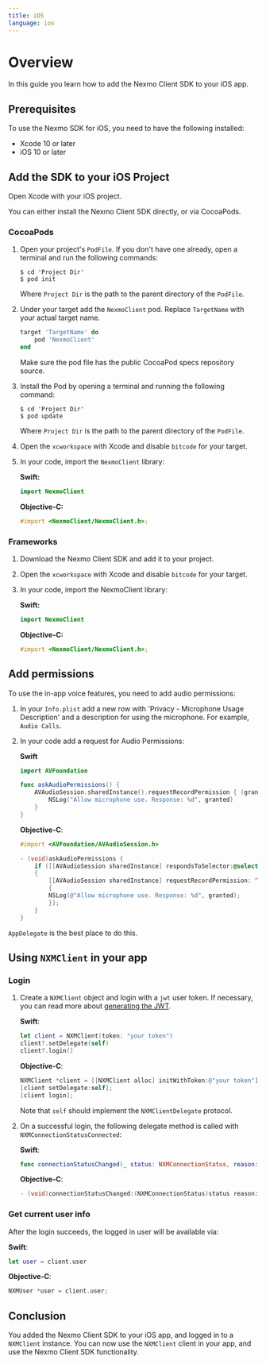 ```yaml
---
title: iOS
language: ios
---
```


# Overview

In this guide you learn how to add the Nexmo Client SDK to your iOS app.

## Prerequisites

To use the Nexmo SDK for iOS, you need to have the following installed:

* Xcode 10 or later
* iOS 10 or later

## Add the SDK to your iOS Project

Open Xcode with your iOS project.

You can either install the Nexmo Client SDK directly, or via CocoaPods.

### CocoaPods

1. Open your project's `PodFile`. If you don't have one already, open a terminal and run the following commands:

    ```
    $ cd 'Project Dir'
    $ pod init
    ```

    Where `Project Dir` is the path to the parent directory of the `PodFile`.

2. Under your target add the `NexmoClient` pod. Replace `TargetName` with your actual target name.

    ```ruby
    target 'TargetName' do
        pod 'NexmoClient'
    end
    ```

    Make sure the pod file has the public CocoaPod specs repository source.

3. Install the Pod by opening a terminal and running the following command:

    ```
    $ cd 'Project Dir'
    $ pod update
    ```

    Where `Project Dir` is the path to the parent directory of the `PodFile`.

4. Open the `xcworkspace` with Xcode and disable `bitcode` for your target.

5. In your code, import the `NexmoClient` library:  
   
    **Swift:**

    ```swift
    import NexmoClient  
    ```

    **Objective-C:**

    ```objective-c
    #import <NexmoClient/NexmoClient.h>;
    ```

### Frameworks

1. Download the Nexmo Client SDK and add it to your project.

2. Open the `xcworkspace` with Xcode and disable `bitcode` for your target.

3. In your code, import the NexmoClient library:

    **Swift:**
    
    ```swift
    import NexmoClient  
    ```

    **Objective-C:**

    ```objective-c
    #import <NexmoClient/NexmoClient.h>;
    ```

## Add permissions

To use the in-app voice features, you need to add audio permissions:

1. In your `Info.plist` add a new row with 'Privacy - Microphone Usage Description' and a description for using the microphone. For example, `Audio Calls`.

2. In your code add a request for Audio Permissions:  

    **Swift**

    ```swift
    import AVFoundation

    func askAudioPermissions() {
        AVAudioSession.sharedInstance().requestRecordPermission { (granted:Bool) in
            NSLog("Allow microphone use. Response: %d", granted)
        }
    }
    ```

    **Objective-C**:

    ```objective-c
    #import <AVFoundation/AVAudioSession.h>

    - (void)askAudioPermissions {
        if ([[AVAudioSession sharedInstance] respondsToSelector:@selector(requestRecordPermission:)])
        {
            [[AVAudioSession sharedInstance] requestRecordPermission: ^ (BOOL granted)
            {
            NSLog(@"Allow microphone use. Response: %d", granted);
            }];
        }
    }
    ```

`AppDelegate` is the best place to do this.

## Using `NXMClient` in your app

### Login

1. Create a `NXMClient` object and login with a `jwt` user token. If necessary, you can read more about [generating the JWT](/client-sdk/concepts/jwt-acl).

    **Swift**:

    ```swift
    let client = NXMClient(token: "your token")
    client?.setDelegate(self)
    client?.login()
    ```

    **Objective-C**:

    ```objective-c
    NXMClient *client = [[NXMClient alloc] initWithToken:@"your token"];
    [client setDelegate:self];
    [client login];
    ```

    Note that `self` should implement the `NXMClientDelegate` protocol.  

2. On a successful login, the following delegate method is called with `NXMConnectionStatusConnected`:

    **Swift**:

    ```swift
    func connectionStatusChanged(_ status: NXMConnectionStatus, reason: NXMConnectionStatusReason)
    ```

    **Objective-C**:

    ```objective-c
    - (void)connectionStatusChanged:(NXMConnectionStatus)status reason:(NXMConnectionStatusReason)reason;
    ```

### Get current user info

After the login succeeds, the logged in user will be available via:

**Swift**:

```swift
let user = client.user
```

**Objective-C**:

```objective-c
NXMUser *user = client.user;
```

## Conclusion

You added the Nexmo Client SDK to your iOS app, and logged in to a `NXMClient` instance. You can now use the `NXMClient` client in your app, and use the Nexmo Client SDK functionality.
